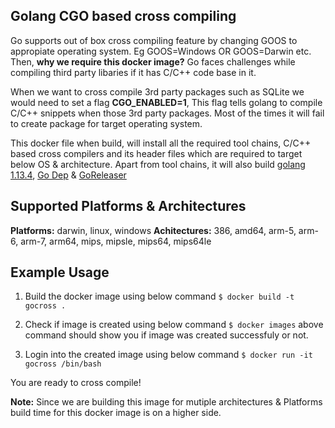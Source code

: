 ## Golang CGO based cross compiling
Go supports out of box cross compiling feature by changing GOOS to appropiate operating system. Eg GOOS=Windows OR GOOS=Darwin etc. Then, **why we require this docker image?** Go faces challenges while compiling third party libaries if it has C/C++ code base in it.

When we want to cross compile 3rd party packages such as SQLite  we would need to set a flag **CGO_ENABLED=1**, This flag tells golang to compile C/C++ snippets when those 3rd party packages. Most of the times it will fail to create package for target operating system. 

This docker file when build, will install all the required tool chains, C/C++ based cross compilers and its header files which are required to target below OS & architecture. Apart from tool chains, it will also build [golang 1.13.4](https://golang.org/doc/devel/release.html#go1.13 "Go1.13.4"), [Go Dep](https://golang.github.io/dep/docs/introduction.html "Dep") & [GoReleaser](https://goreleaser.com "Go Releaser") 

## Supported Platforms & Architectures
**Platforms:** darwin, linux, windows
**Achitectures:** 386, amd64, arm-5, arm-6, arm-7, arm64, mips, mipsle, mips64, mips64le

## Example Usage 
1) Build the docker image using below command
`$ docker build -t gocross .`

2) Check if image is created using below command
`$ docker images`
above command should show you if image was created successfuly or not. 

3) Login into the created image using below command
`$ docker run -it gocross /bin/bash`

You are ready to cross compile!

**Note:** 
Since we are building this image for mutiple architectures & Platforms build time for this docker image is on a higher side.